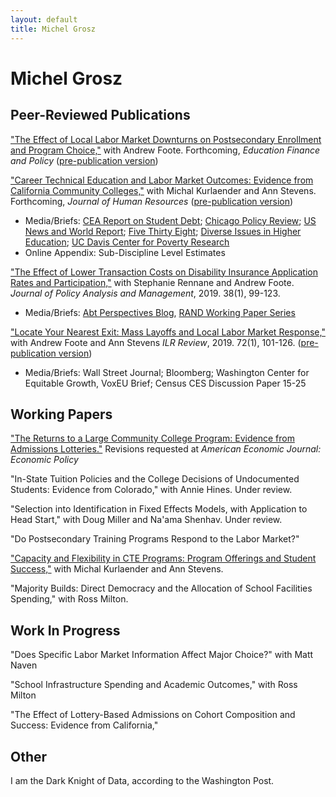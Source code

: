 ```yaml
---
layout: default
title: Michel Grosz
---
```

<div class="blurb">
	<h1>Michel Grosz</h1>
</div><!-- /.blurb -->



## Peer-Reviewed Publications

["The Effect of Local Labor Market Downturns on Postsecondary Enrollment and Program Choice,"](https://www.mitpressjournals.org/doi/abs/10.1162/edfp_a_00288) with Andrew Foote. Forthcoming, *Education Finance and Policy* ([pre-publication version](https://aefpweb.org/sites/default/files/webform/42/FooteGrosz_AEFPPaper.pdf))


["Career Technical Education and Labor Market Outcomes: Evidence from California Community Colleges,"](http://jhr.uwpress.org/content/early/2018/04/02/jhr.54.4.1015.7449R2.abstract) with Michal Kurlaender and Ann Stevens. Forthcoming, *Journal of Human Resources* ([pre-publication version](https://www.nber.org/papers/w21137)) 
* Media/Briefs: [CEA Report on Student Debt](https://www.google.com/url?q=https%3A%2F%2Fwww.whitehouse.gov%2Fsites%2Fdefault%2Ffiles%2Fpage%2Ffiles%2F20160718_cea_student_debt.pdf&sa=D&sntz=1&usg=AFQjCNGoRfqbauZ0fNGQJpX2tC_niyxW4w); [Chicago Policy Review](http://chicagopolicyreview.org/2015/07/02/technical-education-at-a-community-college-improves-graduates-future-earnings/); [US News and World Report](https://www.usnews.com/news/articles/2015/05/18/which-vocational-degrees-pay-off); [Five Thirty Eight](https://fivethirtyeight.com/features/food-deserts-community-colleges-and-innovative-slackers/); [Diverse Issues in Higher Education](https://diverseeducation.com/article/72377/); [UC Davis Center for Poverty Research](https://poverty.ucdavis.edu/policy-brief/community-college-career-technical-education-programs-significantly-increase-earnings)
* Online Appendix: Sub-Discipline Level Estimates   

["The Effect of Lower Transaction Costs on Disability Insurance Application Rates and Participation,"](https://onlinelibrary.wiley.com/doi/pdf/10.1002/pam.22095) with Stephanie Rennane and Andrew Foote. *Journal of Policy Analysis and Management*, 2019. 38(1), 99-123.
* Media/Briefs: [Abt Perspectives Blog](https://www.abtassociates.com/insights/perspectives-blog/social-security-disability-insurance-sometimes-easier-is-better), [RAND Working Paper Series](https://www.rand.org/pubs/working_papers/WR1255.html)

["Locate Your Nearest Exit: Mass Layoffs and Local Labor Market Response,"](https://journals.sagepub.com/doi/abs/10.1177/0019793917753095) with Andrew Foote and Ann Stevens *ILR Review*, 2019. 72(1), 101-126. ([pre-publication version](https://www.nber.org/papers/w21618))
* Media/Briefs: Wall Street Journal; Bloomberg; Washington Center for Equitable Growth, VoxEU Brief; Census CES Discussion Paper 15-25

## Working Papers

["The Returns to a Large Community College Program: Evidence from Admissions Lotteries."](/research/grosz_JMP_081118.pdf) Revisions requested at *American Economic Journal: Economic Policy* 

"In-State Tuition Policies and the College Decisions of Undocumented Students: Evidence from Colorado," with Annie Hines. Under review.

"Selection into Identification in Fixed Effects Models, with Application to Head Start," with Doug Miller and Na'ama Shenhav. Under review.

"Do Postsecondary Training Programs Respond to the Labor Market?"

["Capacity and Flexibility in CTE Programs: Program Offerings and Student Success,"](https://education.ucdavis.edu/sites/main/files/cte_flexibility_paper_draft_9-30-18_for_ies.pdf) with Michal Kurlaender and Ann Stevens.

"Majority Builds: Direct Democracy and the Allocation of School Facilities Spending," with Ross Milton.

## Work In Progress

"Does Specific Labor Market Information Affect Major Choice?" with Matt Naven

"School Infrastructure Spending and Academic Outcomes," with Ross Milton

"The Effect of Lottery-Based Admissions on Cohort Composition and Success: Evidence from California,"

## Other

I am the Dark Knight of Data, according to the Washington Post.
